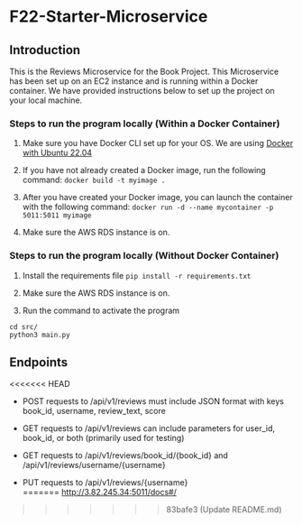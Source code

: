 # F22-Starter-Microservice

## Introduction

This is the Reviews Microservice for the Book Project. This Microservice has been set up on an EC2 instance and is running within a Docker container. We have provided instructions below to set up the project on your local machine.

### Steps to run the program locally (Within a Docker Container)

1. Make sure you have Docker CLI set up for your OS. We are using [Docker with Ubuntu 22.04](https://www.digitalocean.com/community/tutorials/how-to-install-and-use-docker-on-ubuntu-22-04)

2. If you have not already created a Docker image, run the following command:
`docker build -t myimage .`

3. After you have created your Docker image, you can launch the container with the following command:
`docker run -d --name mycontainer -p 5011:5011 myimage`  

4. Make sure the AWS RDS instance is on.

### Steps to run the program locally (Without Docker Container)

1. Install the requirements file 
`pip install -r requirements.txt` 

2. Make sure the AWS RDS instance is on.

3. Run the command to activate the program 
```
cd src/
python3 main.py
```
## Endpoints 

<<<<<<< HEAD
- POST requests to /api/v1/reviews must include JSON format with keys book_id, username, review_text, score

- GET requests to /api/v1/reviews can include parameters for user_id, book_id, or both (primarily used for testing)

- GET requests to /api/v1/reviews/book_id/{book_id} and /api/v1/reviews/username/{username}

- PUT requests to /api/v1/reviews/{username}  
=======
http://3.82.245.34:5011/docs#/
>>>>>>> 83bafe3 (Update README.md)

